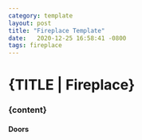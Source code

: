 ```yaml
---
category: template
layout: post
title: "Fireplace Template"
date:   2020-12-25 16:58:41 -0800
tags: fireplace
---
```


# {TITLE | Fireplace}

### {content}

#### Doors